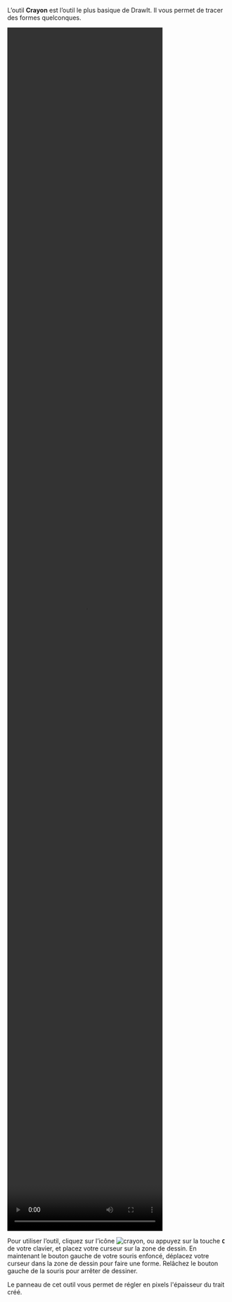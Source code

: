 L’outil **Crayon** est l’outil le plus basique de DrawIt. Il vous permet de tracer des formes quelconques. 

<video width="70%" height="70%" class="doc-fig" autoplay loop>
    <source src="/assets/doc/vid/crayon.webm" type="video/webm">
</video>

Pour utiliser l’outil, cliquez sur l’icône ![crayon](/assets/sidebar-icons/gimp-tool-pencil.png), ou appuyez sur la touche **`C`** de votre clavier, et placez votre curseur sur la zone de dessin. En maintenant le bouton gauche de votre souris enfoncé, déplacez votre curseur dans la zone de dessin pour faire une forme. Relâchez le bouton gauche de la souris pour arrêter de dessiner.

Le panneau de cet outil vous permet de régler en pixels l'épaisseur du trait créé. 

